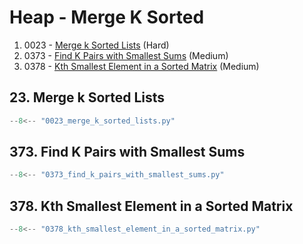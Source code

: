 # Heap - Merge K Sorted

1. 0023 - [Merge k Sorted Lists](https://leetcode.com/problems/merge-k-sorted-lists/) (Hard)
2. 0373 - [Find K Pairs with Smallest Sums](https://leetcode.com/problems/find-k-pairs-with-smallest-sums/) (Medium)
3. 0378 - [Kth Smallest Element in a Sorted Matrix](https://leetcode.com/problems/kth-smallest-element-in-a-sorted-matrix/) (Medium)

## 23. Merge k Sorted Lists

```python
--8<-- "0023_merge_k_sorted_lists.py"
```

## 373. Find K Pairs with Smallest Sums

```python
--8<-- "0373_find_k_pairs_with_smallest_sums.py"
```

## 378. Kth Smallest Element in a Sorted Matrix

```python
--8<-- "0378_kth_smallest_element_in_a_sorted_matrix.py"
```
